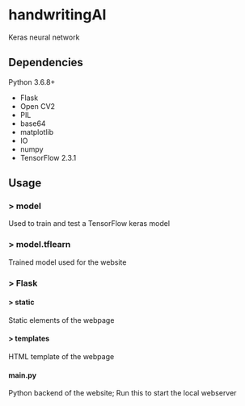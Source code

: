 # handwritingAI
Keras neural network 

## Dependencies
Python 3.6.8+ 
 * Flask
 * Open CV2
 * PIL
 * base64
 * matplotlib
 * IO
 * numpy
 * TensorFlow 2.3.1

## Usage
### > model
Used to train and test a TensorFlow keras model

### > model.tflearn
Trained model used for the website 


### > Flask
#### > static
Static elements of the webpage

#### > templates
HTML template of the webpage

#### main.py
Python backend of the website;
Run this to start the local webserver




